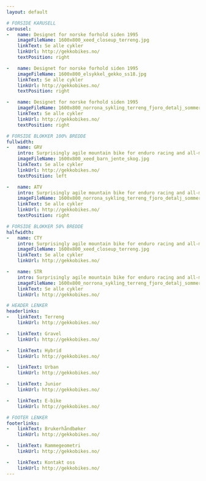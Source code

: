 ```yaml
---
layout: default

# FORSIDE KARUSELL
carousel:
-   name: Designet for norske forhold siden 1995
    imageFileName: 1600x800_xeed_closeup_terreng.jpg
    linkText: Se alle cykler
    linkUrl: http://gekkobikes.no/
    textPosition: right

-   name: Designet for norske forhold siden 1995
    imageFileName: 1600x800_elsykkel_gekko_ss18.jpg
    linkText: Se alle cykler
    linkUrl: http://gekkobikes.no/
    textPosition: right

-   name: Designet for norske forhold siden 1995
    imageFileName: 1600x800_norrona_sykling_terreng_fjoro_detalj_sommer.jpg
    linkText: Se alle cykler
    linkUrl: http://gekkobikes.no/
    textPosition: right

# FORSIDE BLOKKER 100% BREDDE 
fullwidth:
-   name: GRV
    intro: Surprisingly agile mountain bike for enduro racing and all-mountain competitions
    imageFileName: 1600x800_xeed_barn_jente_skog.jpg
    linkText: Se alle cykler
    linkUrl: http://gekkobikes.no/
    textPosition: left

-   name: ATV
    intro: Surprisingly agile mountain bike for enduro racing and all-mountain competitions
    imageFileName: 1600x800_norrona_sykling_terreng_fjoro_detalj_sommer.jpg
    linkText: Se alle cykler
    linkUrl: http://gekkobikes.no/
    textPosition: right

# FORSIDE BLOKKER 50% BREDDE 
halfwidth:
-   name: CTY
    intro: Surprisingly agile mountain bike for enduro racing and all-mountain competitions
    imageFileName: 1600x800_xeed_closeup_terreng.jpg
    linkText: Se alle cykler
    linkUrl: http://gekkobikes.no/

-   name: STR
    intro: Surprisingly agile mountain bike for enduro racing and all-mountain competitions
    imageFileName: 1600x800_norrona_sykling_terreng_fjoro_detalj_sommer.jpg
    linkText: Se alle cykler
    linkUrl: http://gekkobikes.no/

# HEADER LENKER
headerlinks:
-   linkText: Terreng
    linkUrl: http://gekkobikes.no/

-   linkText: Gravel
    linkUrl: http://gekkobikes.no/

-   linkText: Hybrid
    linkUrl: http://gekkobikes.no/

-   linkText: Urban
    linkUrl: http://gekkobikes.no/

-   linkText: Junior
    linkUrl: http://gekkobikes.no/

-   linkText: E-bike
    linkUrl: http://gekkobikes.no/

# FOOTER LENKER
footerlinks:
-   linkText: Brukerhåndbøker
    linkUrl: http://gekkobikes.no/

-   linkText: Rammegeometri
    linkUrl: http://gekkobikes.no/

-   linkText: Kontakt oss
    linkUrl: http://gekkobikes.no/
---
```

